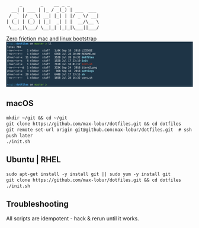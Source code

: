 ```
     _       _    __ _ _           
  __| | ___ | |_ / _(_) | ___  ___ 
 / _` |/ _ \| __| |_| | |/ _ \/ __|
| (_| | (_) | |_|  _| | |  __/\__ \
 \__,_|\___/ \__|_| |_|_|\___||___/

```
Zero friction mac and linux bootstrap
![iterm2](./iterm2.png)

## macOS
```
mkdir ~/git && cd ~/git
git clone https://github.com/max-lobur/dotfiles.git && cd dotfiles
git remote set-url origin git@github.com:max-lobur/dotfiles.git  # ssh push later
./init.sh
```

## Ubuntu | RHEL
```
sudo apt-get install -y install git || sudo yum -y install git
git clone https://github.com/max-lobur/dotfiles.git && cd dotfiles
./init.sh
```

## Troubleshooting
All scripts are idempotent - hack & rerun until it works.
